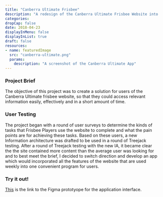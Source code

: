 ```yaml
---
title: "Canberra Ultimate Frisbee"
description: "A redesign of the Canberra Ultimate Frisbee Website into a user friendly app catered to current players"
categories:
dropCap: false
date: 2018-04-23
displayInMenu: false
displayInList: true
draft: false
resources:
- name: featuredImage
  src: "canberra-ultimate.png"
  params:
    description: "A screenshot of the Canberra Ultimate App"
---
```




### Project Brief

The objective of this project was to create a solution for users of the Canberra Ultimate frisbee website, so that they could access relevant information easily, effectively and in a short amount of time.


### User Testing

The project began with a round of user surveys to determine the kinds of tasks that Frisbee Players use the website to complete and what the pain points are for achieving these tasks. Based on these users, a new Information architecture was drafted to be used in a round of Treejack testing. After a round of Treejack testing with the new IA, it became clear the the site contained more content than the average user was looking for and to best meet the brief, I decided to switch direction and develop an app which would incorporated all the features of the website that are used weekly into one convenient program for users.

### Try it out!

[This](https://www.figma.com/proto/jiiPBMFZnzYYMMP4lGYXzl/Ultimate-Frisbee-App?page-id=0%3A1&nodeid=22%3A4809viewport=-135%2C166%2C0.07&scaling=scale-down&starting-point-node-id=22%3A4809) is the link to the Figma prototyope for the application interface.
